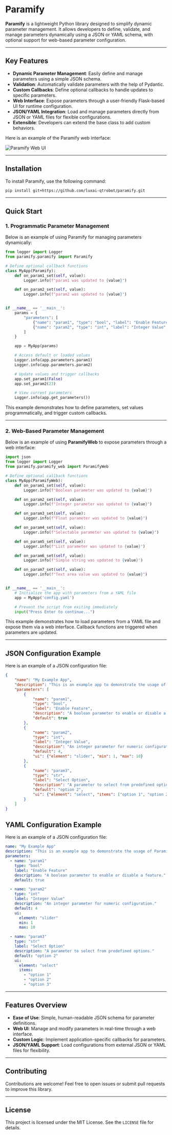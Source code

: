 
# Paramify

**Paramify** is a lightweight Python library designed to simplify dynamic parameter management. It allows developers to define, validate, and manage parameters dynamically using a JSON or YAML schema, with optional support for web-based parameter configuration.

---

## Key Features

- **Dynamic Parameter Management**: Easily define and manage parameters using a simple JSON schema.
- **Validation**: Automatically validate parameters with the help of Pydantic.
- **Custom Callbacks**: Define optional callbacks to handle updates to specific parameters.
- **Web Interface**: Expose parameters through a user-friendly Flask-based UI for runtime configuration.
- **JSON/YAML Integration**: Load and manage parameters directly from JSON or YAML files for flexible configurations.
- **Extensible**: Developers can extend the base class to add custom behaviors.


Here is an example of the Paramify web interface:

![Paramify Web UI](assets/ui-screenshot.png)

---

## Installation

To install Paramify, use the following command:

```bash
pip install git+https://github.com/luxai-qtrobot/paramify.git
```

---

## Quick Start

### 1. Programmatic Parameter Management

Below is an example of using Paramify for managing parameters dynamically:

```python
from logger import Logger
from paramify.paramify import Paramify

# Define optional callback functions
class MyApp(Paramify):    
    def on_param1_set(self, value):
        Logger.info(f"param1 was updated to {value}")

    def on_param2_set(self, value):
        Logger.info(f"param2 was updated to {value}")


if __name__ == '__main__':
    params = {
        "parameters": [
            {"name": "param1", "type": "bool", "label": "Enable Feature", "default": True},
            {"name": "param2", "type": "int", "label": "Integer Value", "default": 4},
        ]
    }

    app = MyApp(params)

    # Access default or loaded values
    Logger.info(app.parameters.param1)
    Logger.info(app.parameters.param2)

    # Update values and trigger callbacks
    app.set_param1(False)
    app.set_param2(23)

    # View current parameters
    Logger.info(app.get_parameters())
```

This example demonstrates how to define parameters, set values programmatically, and trigger custom callbacks.

---

### 2. Web-Based Parameter Management

Below is an example of using **ParamifyWeb** to expose parameters through a web interface:

```python
import json
from logger import Logger
from paramify.paramify_web import ParamifyWeb

# Define optional callback functions
class MyApp(ParamifyWeb):
    def on_param1_set(self, value):
        Logger.info(f"Boolean parameter was updated to {value}")

    def on_param2_set(self, value):
        Logger.info(f"Integer parameter was updated to {value}")

    def on_param3_set(self, value):
        Logger.info(f"Float parameter was updated to {value}")

    def on_param4_set(self, value):
        Logger.info(f"Selectable parameter was updated to {value}")

    def on_param5_set(self, value):
        Logger.info(f"List parameter was updated to {value}")

    def on_param6_set(self, value):
        Logger.info(f"Simple string was updated to {value}")

    def on_param7_set(self, value):
        Logger.info(f"Text area value was updated to {value}")


if __name__ == '__main__':    
    # Initialize the app with parameters from a YAML file
    app = MyApp('config.yaml')

    # Prevent the script from exiting immediately
    input("Press Enter to continue...")
```

This example demonstrates how to load parameters from a YAML file and expose them via a web interface. Callback functions are triggered when parameters are updated.

---

## JSON Configuration Example

Here is an example of a JSON configuration file:

```json
{
    "name": "My Example App",
    "description": "This is an example app to demonstrate the usage of ParamifyWeb",
    "parameters": [
        {
            "name": "param1",
            "type": "bool",
            "label": "Enable Feature",
            "description": "A boolean parameter to enable or disable a feature.",
            "default": true
        },
        {
            "name": "param2",
            "type": "int",
            "label": "Integer Value",
            "description": "An integer parameter for numeric configuration.",
            "default": 4,
            "ui": {"element": "slider", "min": 1, "max": 10}
        },
        {
            "name": "param3",
            "type": "str",
            "label": "Select Option",
            "description": "A parameter to select from predefined options.",
            "default": "option 2",
            "ui": {"element": "select", "items": ["option 1", "option 2", "option 3"]}
        }
    ]
}
```

## YAML Configuration Example

Here is an example of a JSON configuration file:
```yaml
name: "My Example App"
description: "This is an example app to demonstrate the usage of ParamifyWeb"
parameters:
  - name: "param1"
    type: "bool"
    label: "Enable Feature"
    description: "A boolean parameter to enable or disable a feature."
    default: true

  - name: "param2"
    type: "int"
    label: "Integer Value"
    description: "An integer parameter for numeric configuration."
    default: 4
    ui:
      element: "slider"
      min: 1
      max: 10

  - name: "param3"
    type: "str"
    label: "Select Option"
    description: "A parameter to select from predefined options."
    default: "option 2"
    ui:
      element: "select"
      items:
        - "option 1"
        - "option 2"
        - "option 3"

```
---

## Features Overview

- **Ease of Use**: Simple, human-readable JSON schema for parameter definitions.
- **Web UI**: Manage and modify parameters in real-time through a web interface.
- **Custom Logic**: Implement application-specific callbacks for parameters.
- **JSON/YAML Support**: Load configurations from external JSON or YAML files for flexibility.

---

## Contributing

Contributions are welcome! Feel free to open issues or submit pull requests to improve this library.

---

## License

This project is licensed under the MIT License. See the `LICENSE` file for details.
